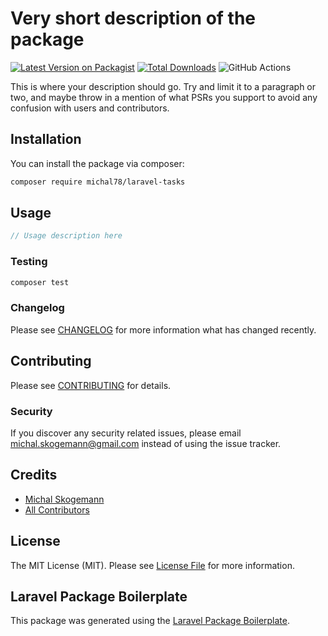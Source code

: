 # Very short description of the package

[![Latest Version on Packagist](https://img.shields.io/packagist/v/michal78/laravel-tasks.svg?style=flat-square)](https://packagist.org/packages/michal78/laravel-tasks)
[![Total Downloads](https://img.shields.io/packagist/dt/michal78/laravel-tasks.svg?style=flat-square)](https://packagist.org/packages/michal78/laravel-tasks)
![GitHub Actions](https://github.com/michal78/laravel-tasks/actions/workflows/main.yml/badge.svg)

This is where your description should go. Try and limit it to a paragraph or two, and maybe throw in a mention of what PSRs you support to avoid any confusion with users and contributors.

## Installation

You can install the package via composer:

```bash
composer require michal78/laravel-tasks
```

## Usage

```php
// Usage description here
```

### Testing

```bash
composer test
```

### Changelog

Please see [CHANGELOG](CHANGELOG.md) for more information what has changed recently.

## Contributing

Please see [CONTRIBUTING](CONTRIBUTING.md) for details.

### Security

If you discover any security related issues, please email michal.skogemann@gmail.com instead of using the issue tracker.

## Credits

-   [Michal Skogemann](https://github.com/michal78)
-   [All Contributors](../../contributors)

## License

The MIT License (MIT). Please see [License File](LICENSE.md) for more information.

## Laravel Package Boilerplate

This package was generated using the [Laravel Package Boilerplate](https://laravelpackageboilerplate.com).
